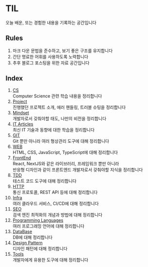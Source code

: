 # TIL

오늘 배운, 또는 경험한 내용을 기록하는 공간입니다  

## Rules

1. 마크 다운 문법을 준수하고, 보기 좋은 구조를 유지합니다  
2. 간단 명료한 어휘를 사용하도록 노력합니다  
3. 추후 블로그 포스팅을 위한 자료 공간입니다

## Index

1. [CS](/Catalog/CS/README.md)  
    Computer Science 관련 학습 내용을 정리합니다
2. [Project](/Catalog/Project/README.md)  
    진행했던 프로젝트 소개, 에러 핸들링, 트러블 슈팅을 정리합니다
3. [Mindset](/Catalog/Mindset/README.md)  
    개발자로서 갖춰야할 태도, 나만의 비전을 정리합니다
4. [IT Articles](/Catalog/IT/README.md)  
    최신 IT 기술과 동향에 대한 학습을 정리합니다
5. [GIT](/Catalog/GIT/README.md)  
    Git 뿐만 아니라 여러 형상관리 도구에 대해 정리합니다
6. [WEB](/Catalog/WEB/README.md)  
    HTML, CSS, JavaScript, TypeScript에 대해 정리합니다
7. [FrontEnd](/Catalog/FrontEnd/README.md)  
    React, NextJS와 같은 라이브러리, 프레임워크 뿐만 아니라  
    반응형 디자인과 같이 프론트엔드 개발자로서 갖춰야할 지식을 정리합니다
8. [TDD](/Catalog/TDD/README.md)  
    테스트 코드 도구에 대해 정리합니다
9. [HTTP](/Catalog/HTTP/README.md)  
    통신 프로토콜, REST API 등에 대해 정리합니다
10. [Infra](/Catalog/Infra/README.md)  
    여러 클라우드 서비스, CI/CD에 대해 정리합니다
11. [SEO](/Catalog/SEO/README.md)  
    검색 엔진 최적화의 개념과 방법에 대해 정리합니다
12. [Programming Languages](/Catalog/ProgrammingLanguages/README.md)  
    여러 프로그래밍 언어에 대해 정리합니다
13. [DataBase](/Catalog/DataBase/README.md)  
    DB에 대해 정리합니다
14. [Design Pattern](/Catalog/DesignPattern/README.md)  
    디자인 패턴에 대해 정리합니다
15. [Tools](/Catalog/Tools/README.md)  
    개발자에게 유용한 도구에 대해 정리합니다
